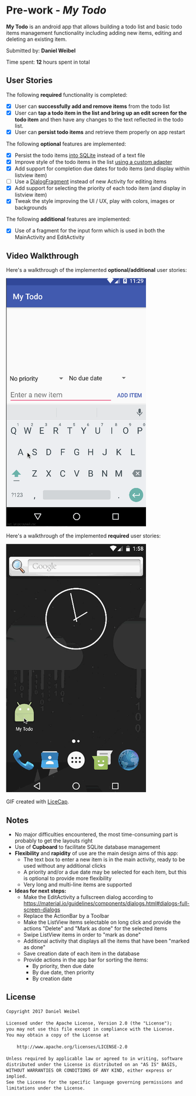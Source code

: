 # Pre-work - *My Todo*

**My Todo** is an android app that allows building a todo list and basic todo items management functionality including adding new items, editing and deleting an existing item.

Submitted by: **Daniel Weibel**

Time spent: **12** hours spent in total


## User Stories

The following **required** functionality is completed:

* [x] User can **successfully add and remove items** from the todo list
* [x] User can **tap a todo item in the list and bring up an edit screen for the todo item** and then have any changes to the text reflected in the todo list.
* [x] User can **persist todo items** and retrieve them properly on app restart

The following **optional** features are implemented:

* [x] Persist the todo items [into SQLite](http://guides.codepath.com/android/Persisting-Data-to-the-Device#sqlite) instead of a text file
* [x] Improve style of the todo items in the list [using a custom adapter](http://guides.codepath.com/android/Using-an-ArrayAdapter-with-ListView)
* [x] Add support for completion due dates for todo items (and display within listview item)
* [ ] Use a [DialogFragment](http://guides.codepath.com/android/Using-DialogFragment) instead of new Activity for editing items
* [x] Add support for selecting the priority of each todo item (and display in listview item)
* [x] Tweak the style improving the UI / UX, play with colors, images or backgrounds

The following **additional** features are implemented:

* [x] Use of a fragment for the input form which is used in both the MainActivity and EditActivity


## Video Walkthrough 

Here's a walkthrough of the implemented **optional/additional** user stories:

![Video Walkthrough](walkthrough_master.gif)

Here's a walkthrough of the implemented **required** user stories:

![Video Walkthrough](walkthrough_required.gif)

GIF created with [LiceCap](http://www.cockos.com/licecap/).


## Notes

- No major difficulties encountered, the most time-consuming part is probably to get the layouts right
- Use of **Cupboard** to facilitate SQLite database management
- **Flexibility** and **rapidity** of use are the main design aims of this app:
    - The text box to enter a new item is in the main activity, ready to be used without any additional clicks
    - A priority and/or a due date may be selected for each item, but this is optional to provide more flexibility
    - Very long and multi-line items are supported
- **Ideas for next steps:**
    - Make the EditActivity a fullscreen dialog according to https://material.io/guidelines/components/dialogs.html#dialogs-full-screen-dialogs
    - Replace the ActionBar by a Toolbar
    - Make the ListView items selectable on long click and provide the actions "Delete" and "Mark as done" for the selected items
    - Swipe ListView items in order to "mark as done"
    - Additional activity that displays all the items that have been "marked as done"
    - Save creation date of each item in the database
    - Provide actions in the app bar for sorting the items:
        - By priority, then due date
        - By due date, then priority
        - By creation date

## License

    Copyright 2017 Daniel Weibel

    Licensed under the Apache License, Version 2.0 (the "License");
    you may not use this file except in compliance with the License.
    You may obtain a copy of the License at

        http://www.apache.org/licenses/LICENSE-2.0

    Unless required by applicable law or agreed to in writing, software
    distributed under the License is distributed on an "AS IS" BASIS,
    WITHOUT WARRANTIES OR CONDITIONS OF ANY KIND, either express or implied.
    See the License for the specific language governing permissions and
    limitations under the License.
